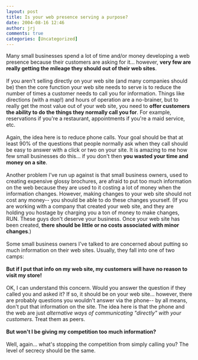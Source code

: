 ```yaml
---
layout: post
title: Is your web presence serving a purpose?
date: 2004-08-16 12:46
author: jrj
comments: true
categories: [Uncategorized]
---
```

Many small businesses spend a lot of time and/or money developing a web presence because their customers are asking for it... however, **very few are really getting the mileage they should out of their web sites**.<br /><br />If you aren't selling directly on your web site (and many companies should be) then the core function your web site needs to serve is to reduce the number of times a customer needs to call you for information. Things like directions (with a map!) and hours of operation are a no-brainer, but to really get the most value out of your web site, you need to **offer customers the ability to do the things they normally call you for**. For example, reservations if you're a restaurant, appointments if you're a maid service, etc.<br /><br />Again, the idea here is to reduce phone calls. Your goal should be that at least 90% of the questions that people normally ask when they call should be easy to answer with a click or two on your site. It is amazing to me how few small businesses do this... if you don't then **you wasted your time and money on a site**.<br /><br />Another problem I've run up against is that small business owners, used to creating expensive glossy brochures, are afraid to put too much information on the web because they are used to it costing a lot of money when the information changes. However, making changes to your web site should not cost any money-- you should be able to do these changes yourself. (If you are working with a company that created your web site, and they are holding you hostage by charging you a ton of money to make changes, RUN. These guys don't deserve your business. Once your web site has been created, **there should be little or no costs associated with minor changes**.)<br /><br />Some small business owners I've talked to are concerned about putting so much information on their web sites. Usually, they fall into one of two camps:<br /><br />**But if I put that info on my web site, my customers will have no reason to visit my store!**<br /><br />OK, I can understand this concern. Would you answer the question if they called you and asked it? If so, it should be on your web site... however, there are probably questions you wouldn't answer via the phone-- by all means, don't put that information on the site. The idea here is that the phone and the web are just *alternative ways of communicating "directly" with your customers*. Treat them as peers.<br /><br />**But won't I be giving my competition too much information?**<br /><br />Well, again... what's stopping the competition from simply calling you? The level of secrecy should be the same.
